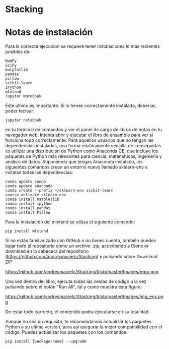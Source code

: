 # Stacking

# Notas de instalación

Para la correcta ejecucion se requiere tener instalaciones lo más recientes posibles de:

    NumPy
    SciPy
    matplotlib
    pandas
    pillow
    scikit-learn
    IPython
    mlxtend
    Jupyter Notebook
    
    
  Este último es importante. Si lo tienes correctamente instalado, deberías poder teclear:

    jupyter notebook

en tu terminal de comandos y ver el panel de carga de libros de notas en tu navegador web. Intenta abrir y ejecutar el libro de ensamble para ver si funciona todo correctamente.
Para aquellos usuarios que no tengan las dependencias instaladas, una forma relativamente sencilla de conseguirlas es utilizar una distribución de Python como Anaconda CE, que incluye los paquetes de Python más relevantes para ciencia, matemáticas, ingeniería y análisis de datos.
Suponiendo que tengas Anaconda instalado, los siguientes comandos crean un entorno nuevo llamado sklearn-env e instalan todas las dependencias:

    conda update conda
    conda update anaconda
    conda create --prefix ~/sklearn-env scikit-learn
    source activate sklearn-env
    conda install matplotlib
    conda install ipython
    conda install pandas
    conda install Pillow
    
Para la instalación del mlxtend se utiliza el siguiente comando:

    pip install mlxtend


Si no estás familiarizado con GitHub o no tienes cuenta, también puedes bajar todo el repositorio como un archivo .zip, accediendo a Clone or download en la cabecera del repositorio (https://github.com/andresmacielc/Stacking) y pulsando sobre Download ZIP

https://github.com/andresmacielc/Stacking/blob/master/Images/repo.png


Una vez dentro del libro, ejecuta todas las celdas de código a la vez pulsando sobre el botón "Run All", tal y como muestra esta figura:


https://github.com/andresmacielc/Stacking/blob/master/Images/img_ens.png

De estar todo correcto, el contenido podra ejecutarse en su totalidad.

Aunque no sea un requisito, te recomendamos actualizar los paquetes Python a su ultima versión, para así asegurar la mejor compatibilidad con el código. Puedes actualizar los paquetes con los comandos:

    pip install [package-name] --upgrade

